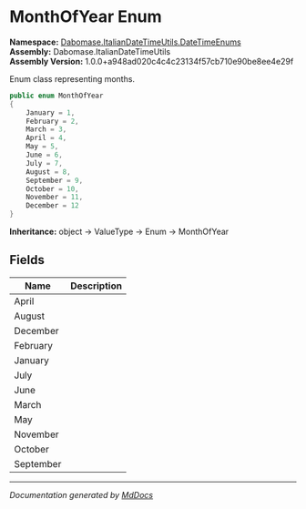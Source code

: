 ﻿<!--  
  <auto-generated>   
    The contents of this file were generated by a tool.  
    Changes to this file may be list if the file is regenerated  
  </auto-generated>   
-->

# MonthOfYear Enum

**Namespace:** [Dabomase.ItalianDateTimeUtils.DateTimeEnums](../index.md)  
**Assembly:** Dabomase.ItalianDateTimeUtils  
**Assembly Version:** 1.0.0+a948ad020c4c4c23134f57cb710e90be8ee4e29f

Enum class representing months.

```csharp
public enum MonthOfYear
{
    January = 1,
    February = 2,
    March = 3,
    April = 4,
    May = 5,
    June = 6,
    July = 7,
    August = 8,
    September = 9,
    October = 10,
    November = 11,
    December = 12
}
```

**Inheritance:** object → ValueType → Enum → MonthOfYear

## Fields

| Name      | Description |
| --------- | ----------- |
| April     |             |
| August    |             |
| December  |             |
| February  |             |
| January   |             |
| July      |             |
| June      |             |
| March     |             |
| May       |             |
| November  |             |
| October   |             |
| September |             |

___

*Documentation generated by [MdDocs](https://github.com/ap0llo/mddocs)*
